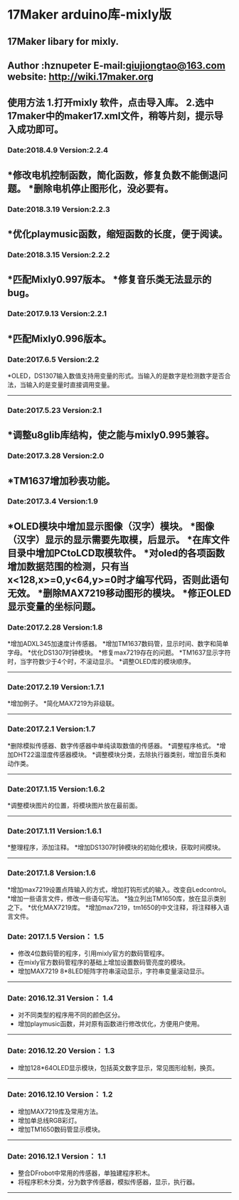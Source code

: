 **17Maker arduino库-mixly版**
=========
17Maker libary for mixly.
----
Author :hznupeter
E-mail:qiujiongtao@163.com
website: http://wiki.17maker.org
--
使用方法
1.打开mixly 软件，点击导入库。
2.选中17maker中的maker17.xml文件，稍等片刻，提示导入成功即可。
---
### Date:2018.4.9 Version:2.2.4
*修改电机控制函数，简化函数，修复负数不能倒退问题。
*删除电机停止图形化，没必要有。
---
### Date:2018.3.19 Version:2.2.3
*优化playmusic函数，缩短函数的长度，便于阅读。
---
### Date:2018.3.15 Version:2.2.2
*匹配Mixly0.997版本。
*修复音乐类无法显示的bug。
---

### Date:2017.9.13 Version:2.2.1
*匹配Mixly0.996版本。
---
### Date:2017.6.5 Version:2.2
*OLED，DS1307输入数值支持用变量的形式。当输入的是数字是检测数字是否合法，当输入的是变量时直接调用变量。

---
### Date:2017.5.23 Version:2.1
*调整u8glib库结构，使之能与mixly0.995兼容。
---
### Date:2017.3.28 Version:2.0
*TM1637增加秒表功能。
---
### Date:2017.3.4 Version:1.9
*OLED模块中增加显示图像（汉字）模块。
*图像（汉字）显示的显示需要先取模，后显示。
*在库文件目录中增加PCtoLCD取模软件。
*对oled的各项函数增加数据范围的检测，只有当x<128,x>=0,y<64,y>=0时才编写代码，否则此语句无效。
*删除MAX7219移动图形的模块。
*修正OLED显示变量的坐标问题。
---
### Date:2017.2.28 Version:1.8
*增加ADXL345加速度计传感器。
*增加TM1637数码管，显示时间、数字和简单字母。
*优化DS1307时钟模块。
*修复max7219存在的问题。
*TM1637显示字符时，当字符数少于4个时，不滚动显示。
*调整OLED库的模块顺序。

---
### Date:2017.2.19 Version:1.7.1
*增加例子。
*简化MAX7219为非级联。

---
### Date:2017.2.1 Version:1.7
*删除模拟传感器、数字传感器中单纯读取数值的传感器。
*调整程序格式。
*增加DHT22温湿度传感器模块。
*调整模块分类，去除执行器类别，增加音乐类和动作类。


---
### Date:2017.1.15 Version:1.6.2
*调整模块图片的位置，将模块图片放在最前面。

---
### Date:2017.1.11 Version:1.6.1
*整理程序，添加注释。
*增加DS1307时钟模块的初始化模块，获取时间模块。

---
### Date:2017.1.8 Version:1.6
*增加max7219设置点阵输入的方式，增加打钩形式的输入。改变自Ledcontrol。
*增加一些语言文件，修改一些语句写法。
*独立列出TM1650库，放在显示类别之下。
*优化MAX7219库。
*增加max7219，tm1650的中文注释，将注释移入语言文件。


### Date: 2017.1.5     Version： 1.5

* 修改4位数码管的程序，引用mixly官方的数码管程序。
* 在mixly官方数码管程序的基础上增加设置数码管亮度的模块。
* 增加MAX7219 8*8LED矩阵字符串滚动显示，字符串变量滚动显示。

----


### Date: 2016.12.31    Version： 1.4
* 对不同类型的程序用不同的颜色区分。
* 增加playmusic函数，并对原有函数进行修改优化，方便用户使用。

-----


### Date: 2016.12.20  Version： 1.3
* 增加128*64OLED显示模块，包括英文数字显示，常见图形绘制，换页。

---


### Date: 2016.12.10   Version： 1.2

* 增加MAX7219库及常用方法。
* 增加单总线RGB彩灯。
* 增加TM1650数码管显示模块。

---

### Date: 2016.12.1   Version： 1.1
* 整合DFrobot中常用的传感器，单独建程序积木。
* 将程序积木分类，分为数字传感器，模拟传感器，显示，执行器。

----